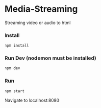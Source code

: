 # Media-Streaming  

Streaming video or audio to html

### Install  
```javascript
npm install
```
### Run Dev (nodemon must be installed)
```javascript
npm dev 
```

### Run 
```javascript
npm start
```

Navigate to localhost:8080
